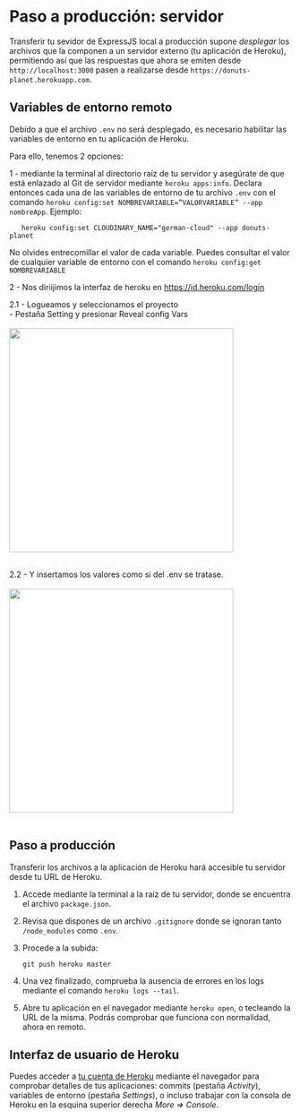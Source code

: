 # Paso a producción: servidor

Transferir tu sevidor de ExpressJS local a producción supone _desplegar_ los archivos que la componen a un servidor externo (tu aplicación de Heroku), permitiendo así que las respuestas que ahora se emiten desde `http://localhost:3000` pasen a realizarse desde `https://donuts-planet.herokuapp.com`.
       
## Variables de entorno remoto

Debido a que el archivo `.env` no será desplegado, es necesario habilitar las variables de entorno en tu aplicación de Heroku.

Para ello, tenemos 2 opciones: 

1 - mediante la terminal al directorio raíz de tu servidor y asegúrate de que está enlazado al Git de servidor mediante `heroku apps:info`. Declara entonces cada una de las variables de entorno de tu archivo `.env` con el comando `heroku config:set NOMBREVARIABLE=”VALORVARIABLE” --app nombreApp`. Ejemplo:

       heroku config:set CLOUDINARY_NAME="german-cloud" --app donuts-planet
  
No olvides entrecomillar el valor de cada variable. Puedes consultar el valor de cualquier variable de entorno con el comando `heroku config:get NOMBREVARIABLE` 

2 - Nos diriijimos la interfaz de heroku en https://id.heroku.com/login <br/>
    
2.1    - Logueamos y seleccionamos el proyecto <br/>
       - Pestaña Setting y presionar Reveal config Vars<br/><br/>
  <img src="https://res.cloudinary.com/dnpvaaivi/image/upload/v1631632251/Captura_de_pantalla_2021-09-14_a_las_17.02.00_p0ryy8.png" width="400"/><br/><br/>

2.2    -  Y insertamos los valores como si del .env se tratase. <br/><br/>
  <img src="https://res.cloudinary.com/dnpvaaivi/image/upload/v1631632258/Captura_de_pantalla_2021-09-14_a_las_17.04.10_lafnts.png" width="400"/><br/> <br/>


## Paso a producción

Transferir los archivos a la aplicación de Heroku hará accesible tu servidor desde tu URL de Heroku.

1. Accede mediante la terminal a la raíz de tu servidor, donde se encuentra el archivo `package.json`.
2. Revisa que dispones de un archivo `.gitignore` donde se ignoran tanto `/node_modules` como `.env`.
3. Procede a la subida:
       
       git push heroku master

4. Una vez finalizado, comprueba la ausencia de errores en los logs mediante el comando `heroku logs --tail`.
5. Abre tu aplicación en el navegador mediante `heroku open`, o tecleando la URL de la misma. Podrás comprobar que funciona con normalidad, ahora en remoto.

## Interfaz de usuario de Heroku

Puedes acceder a [tu cuenta de Heroku](https://dashboard.heroku.com/apps) mediante el navegador para comprobar detalles de tus aplicaciones: commits (pestaña *Activity*), variables de entorno (pestaña *Settings*), o incluso trabajar con la consola de Heroku en la esquina superior derecha *More => Console*.
